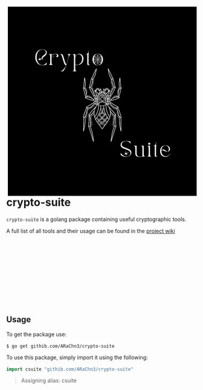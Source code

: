 <img align="right" src="Crypto Suite Logo.png" />&nbsp;&nbsp;&nbsp;&nbsp;&nbsp;&nbsp;
<br>
<br>

# crypto-suite

`crypto-suite` is a golang package containing useful cryptographic tools.

A full list of all tools and their usage can be found in the [project wiki](https://github.com/ARaChn3/crypto-suite/wiki)

<br><br><br><br><br><br><br><br><br><br>

## Usage

To get the package use:

```console
$ go get githib.com/ARaChn3/crypto-suite
```

To use this package, simply import it using the following:

```go
import csuite "githib.com/ARaChn3/crypto-suite"
```

> Assigning alias: csuite
